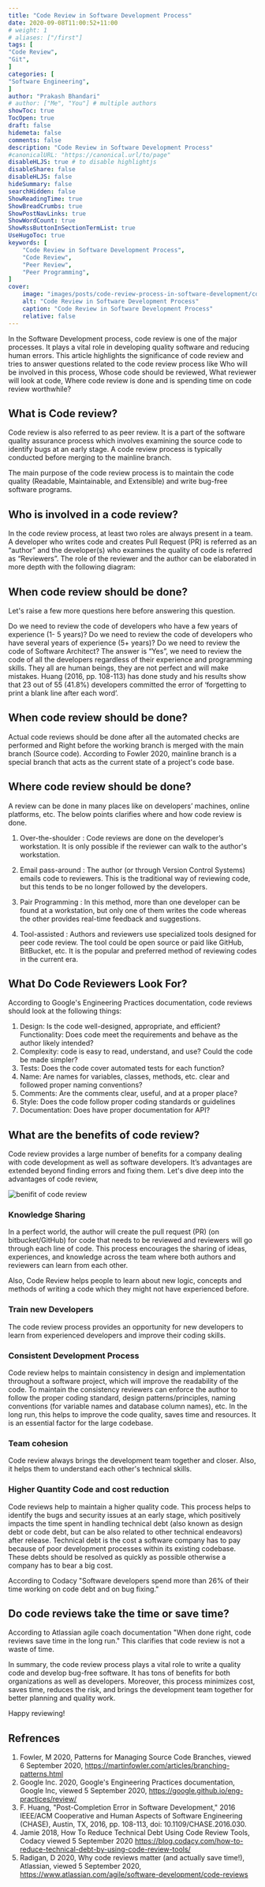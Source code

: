 ```yaml
---
title: "Code Review in Software Development Process"
date: 2020-09-08T11:00:52+11:00
# weight: 1
# aliases: ["/first"]
tags: [
"Code Review",
"Git",
]
categories: [
"Software Engineering",
]
author: "Prakash Bhandari"
# author: ["Me", "You"] # multiple authors
showToc: true
TocOpen: true
draft: false
hidemeta: false
comments: false
description: "Code Review in Software Development Process"
#canonicalURL: "https://canonical.url/to/page"
disableHLJS: true # to disable highlightjs
disableShare: false
disableHLJS: false
hideSummary: false
searchHidden: false
ShowReadingTime: true
ShowBreadCrumbs: true
ShowPostNavLinks: true
ShowWordCount: true
ShowRssButtonInSectionTermList: true
UseHugoToc: true
keywords: [
    "Code Review in Software Development Process",
    "Code Review",
    "Peer Review",
    "Peer Programming",
]
cover: 
    image: "images/posts/code-review-process-in-software-development/code-review-process.png"
    alt: "Code Review in Software Development Process"
    caption: "Code Review in Software Development Process"
    relative: false
---
```


In the Software Development process, code review is one of the major processes. It plays a vital role in developing quality software and reducing human errors. This article highlights the significance of code review and tries to answer <!--more-->questions related to the code review process like Who will be involved in this process, Whose code should be reviewed, What reviewer will look at code, Where code review is done and is spending time on code review worthwhile?

## What is Code review?

Code review is also referred to as peer review. It is a part of the software quality assurance process which involves examining the source code to identify bugs at an early stage. A code review process is typically conducted before merging to the mainline branch.

The main purpose of the code review process is to maintain the code quality (Readable, Maintainable, and Extensible) and write bug-free software programs.

## Who is involved in a code review?

In the code review process,  at least two roles are always present in a team.  A developer who writes code and creates Pull Request (PR)  is referred as  an “author” and the developer(s) who examines the quality of code is referred as “Reviewers”.   The role of the reviewer and the author can be elaborated in more depth with the following diagram:


## When code review should be done?

Let's raise a few more questions here before answering this question.

Do we need to review the code of developers who have a few years of experience (1- 5 years)?
Do we need to review the code of developers who have several years of experience (5+ years)?
Do we need to review the code of Software Architect?
The answer is “Yes”, we need to review the code of all the developers regardless of their experience and programming skills. They all are human beings, they are not perfect and will make mistakes. Huang (2016, pp. 108-113) has done study and his results show that 23 out of 55 (41.8%) developers committed the error of ‘forgetting to print a blank line after each word’.

## When code review should be done?
Actual code reviews should be done after all the automated checks are performed and Right before the working branch is merged with the main branch (Source code).  According to Fowler 2020, mainline branch is a special branch  that acts as the current state of a project's code base.

## Where code review should be done?
A review can be done in many places like on developers’ machines, online platforms, etc. The below points clarifies where and how code review is done.

1. Over-the-shoulder : Code reviews are done on the developer’s workstation. It is only possible if the reviewer can walk to the author's workstation.

2. Email pass-around : The author (or through Version Control Systems) emails code to reviewers. This is the traditional way of reviewing code, but this tends to be no longer followed by the developers.

3. Pair Programming : In this method, more than one developer can be found at a workstation, but only one of them writes the code whereas the other provides real-time feedback and suggestions.

4. Tool-assisted : Authors and reviewers use specialized tools designed for peer code review. The tool could be open source or paid like GitHub, BitBucket, etc. It is the popular and preferred method of reviewing codes in the current era.

## What Do Code Reviewers Look For?
According to Google's Engineering Practices documentation, code reviews should look at the following things:

1. Design: Is the code well-designed, appropriate, and efficient?
Functionality: Does code meet the requirements and behave as the author likely intended? 
2. Complexity: code is easy to read, understand, and use? Could the code be made simpler?
3. Tests: Does the code cover automated tests for each function?
4. Name: Are names for variables, classes, methods, etc. clear and followed proper naming conventions?
5. Comments: Are the comments clear,  useful, and at a proper place?
6. Style: Does the code follow proper coding standards or guidelines
7. Documentation: Does have proper documentation for API?

## What are the benefits of code review?

Code review  provides a large number of benefits for a company dealing with code development as well as software developers.  It’s advantages are extended beyond  finding errors and fixing them.  Let's dive deep into the advantages of code review,

![benifit of code review](/images/posts/code-review-process-in-software-development/benifit-of-code-review.png#center)

### Knowledge Sharing 
In a perfect world, the author will create the pull request (PR) (on bitbucket/GitHub) for code that needs to be reviewed and reviewers will go through each line of code. This process encourages the sharing of ideas, experiences, and knowledge across the team where both authors and reviewers can learn from each other.

Also, Code Review helps people to learn about new logic, concepts and methods of writing a code which they might not have experienced before.

### Train new Developers
The code review process provides an opportunity for new developers to learn from experienced developers and improve their coding skills.

### Consistent Development Process
Code review helps to maintain consistency in design and implementation throughout a software project, which will improve the readability of the code. To maintain the consistency reviewers can enforce the author to follow the proper coding standard, design patterns/principles, naming conventions (for variable names and database column names), etc. In the long run, this helps to improve the code quality, saves time and resources. It is an essential factor for the large codebase.

### Team cohesion
Code review always brings the development team together and closer. Also, it helps them to understand each other's technical skills.

### Higher Quantity Code and cost reduction
Code reviews help to maintain a higher quality code. This process helps to identify the bugs and security issues at an early stage, which positively impacts the time  spent in handling technical debt (also known as design debt or code debt, but can be also related to other technical endeavors) after release. Technical debt is the cost a software company has to pay because of poor development processes within its existing codebase. These debts should be resolved as quickly as possible otherwise a company has to bear a big cost.

According to Codacy "Software developers spend more than 26% of their time working on code debt and on bug fixing."

## Do code reviews take the time or save time?

According to Atlassian agile coach documentation "When done right, code reviews save time in the long run." This clarifies that code review is not a waste of time.

In summary,  the code review process plays a vital role to write a quality code and develop bug-free software. It has tons of benefits for both organizations as well as developers.  Moreover, this process minimizes cost, saves time, reduces the risk, and brings the development team together for better planning and quality work.

Happy reviewing!


## Refrences

1. Fowler, M 2020, Patterns for Managing Source Code Branches, viewed 6 September 2020, https://martinfowler.com/articles/branching-patterns.html 
2. Google Inc. 2020, Google's Engineering Practices documentation, Google Inc, viewed 5 September 2020, https://google.github.io/eng-practices/review/
3. F. Huang, "Post-Completion Error in Software Development," 2016 IEEE/ACM Cooperative and Human Aspects of Software Engineering (CHASE), Austin, TX, 2016, pp. 108-113, doi: 10.1109/CHASE.2016.030.
4. Jamie 2018, How To Reduce Technical Debt Using Code Review Tools, Codacy  viewed 5 September 2020  https://blog.codacy.com/how-to-reduce-technical-debt-by-using-code-review-tools/   
5. Radigan, D 2020, Why code reviews matter (and actually save time!), Atlassian, viewed 5 September 2020, https://www.atlassian.com/agile/software-development/code-reviews
